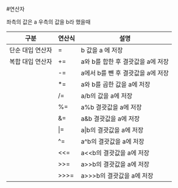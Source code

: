 #연산자 

좌측의 값은 a 우측의 값을 b라 했을때

|구분|연산식|설명|
|---|---|---|
|단순 대입 연산자| = | b 값을 a 에 저장|
|복합 대입 연산자| += | a와 b를 합한 후 결괏값을 a에 저장 |
|| -= | a에서 b를 뺀 후 결괏값을 a에 저장 |
|| \*= | a와 b를 곱한 값을 a에 저장 |
|| /= | a/b의 값을 a에 저장 |
|| %= | a%b 결괏값을 a에 저장 |
|| &= | a&b 결괏값을 a에 저장 |
|| \|= | a\|b의 결괏값을 a에 저장 |
|| ^= | a^b의 결괏값을 a에 저장 |
|| <<= | a<<b의 결괏값을 a에 저장 |
|| >>= | a>>b의 결괏값을 a에 저장 |
|| >>>= | a>>>b의 결괏값을 a에 저장 |





